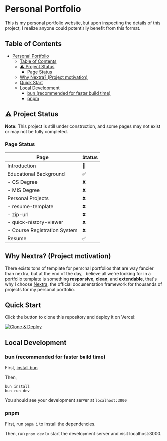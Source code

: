 # Personal Portfolio

This is my personal portfolio website, but upon inspecting the details of this project,
I realize anyone could potentially benefit from this format.

## Table of Contents

- [Personal Portfolio](#personal-portfolio)
  - [Table of Contents](#table-of-contents)
  - [⚠️ Project Status](#️-project-status)
    - [Page Status](#page-status)
  - [Why Nextra? (Project motivation)](#why-nextra-project-motivation)
  - [Quick Start](#quick-start)
  - [Local Development](#local-development)
    - [bun (recommended for faster build time)](#bun-recommended-for-faster-build-time)
    - [pnpm](#pnpm)

## ⚠️ Project Status

**Note:** This project is still under construction, and some pages may not exist or may not be fully completed.

### Page Status

| Page                        | Status      |
|-----------------------------|------------|
| Introduction                | 🚧          |
| Educational Background      | ✅          |
| - CS Degree                 | ❌          |
| - MIS Degree                | ❌          |
| Personal Projects           | ❌          |
| - resume-template           | ❌          |
| - zip-url                   | ❌          |
| - quick-history-viewer      | ❌          |
| - Course Registration System | ❌          |
| Resume                      | ✅         |

## Why Nextra? (Project motivation)

There exists tons of template for personal portfolios that are way fancier than nextra,
but at the end of the day, I believe all we're looking for in a portfolio template is something **responsive**, **clean**, and **extendable**,
that's why I choose [Nextra](https://nextra.site/), the official documentation framework for thousands of projects for my personal portfolio.

## Quick Start

Click the button to clone this repository and deploy it on Vercel:

[![Clone & Deploy](https://vercel.com/button)](https://vercel.com/new/clone?s=https%3A%2F%2Fgithub.com%2Fshuding%2Fnextra-docs-template&showOptionalTeamCreation=false)

## Local Development

### bun (recommended for faster build time)

First, [install bun](https://bun.sh/docs/installation)

Then,

``` shell
bun install
bun run dev
```

You should see your development server at `localhost:3000`

### pnpm

First, run `pnpm i` to install the dependencies.

Then, run `pnpm dev` to start the development server and visit localhost:3000.
